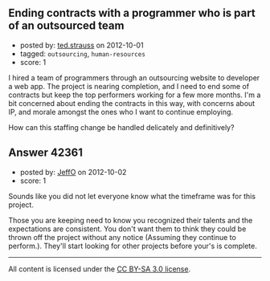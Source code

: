 ## Ending contracts with a programmer who is part of an outsourced team

- posted by: [ted.strauss](https://stackexchange.com/users/-1/16513-ted-strauss) on 2012-10-01
- tagged: `outsourcing`, `human-resources`
- score: 1

I hired a team of programmers through an outsourcing website to developer a web app.
The project is nearing completion, and I need to end some of contracts but keep the top performers working for a few more months. I'm a bit concerned about ending the contracts in this way, with concerns about IP, and morale amongst the ones who I want to continue employing. 

How can this staffing change be handled delicately and definitively?


## Answer 42361

- posted by: [JeffO](https://stackexchange.com/users/-1/1796-jeffo) on 2012-10-02
- score: 1

Sounds like you did not let everyone know what the timeframe was for this project. 

Those you are keeping need to know you recognized their talents and the expectations are consistent. You don't want them to think they could be thrown off the project without any notice (Assuming they continue to perform.). They'll start looking for other projects before your's is complete. 



---

All content is licensed under the [CC BY-SA 3.0 license](https://creativecommons.org/licenses/by-sa/3.0/).
